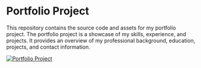 # Portfolio Project

This repository contains the source code and assets for my portfolio project. The portfolio project is a showcase of my skills, experience, and projects. It provides an overview of my professional background, education, projects, and contact information.

[![Portfolio Project](https://img.shields.io/badge/Portfolio-Project-blue.svg)](https://45h15h.github.io/)
